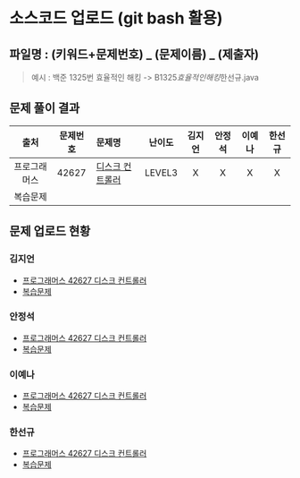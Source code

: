 # 소스코드 업로드 (git bash 활용)

## 파일명 : (키워드+문제번호) _ (문제이름) _ (제출자)

> 예시 : 백준 1325번 효율적인 해킹 -> B1325*효율적인해킹*한선규.java

## 문제 풀이 결과

<!-- Table -->

|출처|문제번호|문제명|난이도|김지언|안정석|이예나|한선규|
| :-: | :-: | :- | :-: | :-: | :-: | :-: | :-: |
|프로그래머스|42627|[디스크 컨트롤러](https://programmers.co.kr/learn/courses/30/lessons/42627)|LEVEL3|X|X|X|X|
|복습문제||||||||

## 문제 업로드 현황

### 김지언

- [프로그래머스 42627 디스크 컨트롤러]()
- [복습문제]()

### 안정석

- [프로그래머스 42627 디스크 컨트롤러]()
- [복습문제]()

### 이예나

- [프로그래머스 42627 디스크 컨트롤러]()
- [복습문제]()

### 한선규

- [프로그래머스 42627 디스크 컨트롤러]()
- [복습문제]()
